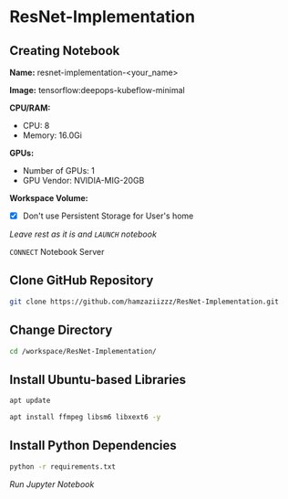 # ResNet-Implementation

## Creating Notebook
**Name:** resnet-implementation-<your_name>

**Image:** tensorflow:deepops-kubeflow-minimal

**CPU/RAM:**
- CPU: 8
- Memory: 16.0Gi

**GPUs:**
- Number of GPUs: 1
- GPU Vendor: NVIDIA-MIG-20GB

**Workspace Volume:**
- [x] Don't use Persistent Storage for User's home

*Leave rest as it is and `LAUNCH` notebook*

`CONNECT` Notebook Server

## Clone GitHub Repository
```bash
git clone https://github.com/hamzaziizzz/ResNet-Implementation.git
```

## Change Directory
```bash
cd /workspace/ResNet-Implementation/
```

## Install Ubuntu-based Libraries
```bash
apt update
```
```bash
apt install ffmpeg libsm6 libxext6 -y
```

## Install Python Dependencies
```bash
python -r requirements.txt
```

*Run Jupyter Notebook*
